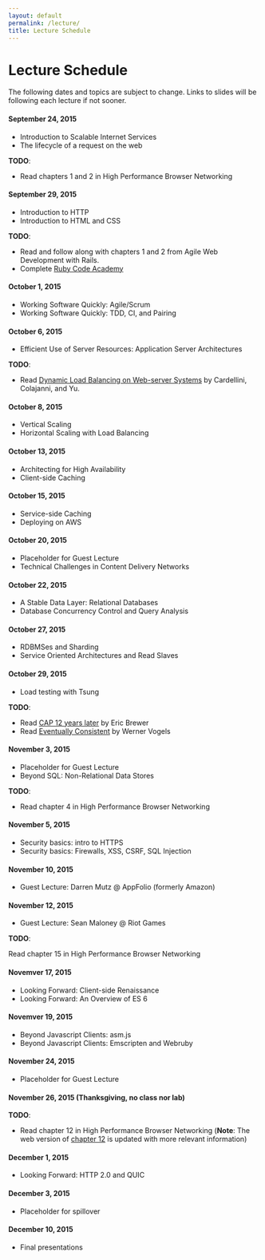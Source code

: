 ```yaml
---
layout: default
permalink: /lecture/
title: Lecture Schedule
---
```


# Lecture Schedule

The following dates and topics are subject to change. Links to slides will be
following each lecture if not sooner.

#### September 24, 2015
* Introduction to Scalable Internet Services
* The lifecycle of a request on the web

__TODO__:

* Read chapters 1 and 2 in High Performance Browser Networking

#### September 29, 2015
* Introduction to HTTP
* Introduction to HTML and CSS

__TODO__:

* Read and follow along with chapters 1 and 2 from Agile Web Development with
  Rails.
* Complete [Ruby Code Academy](https://www.codecademy.com/tracks/ruby)

#### October 1, 2015
* Working Software Quickly: Agile/Scrum
* Working Software Quickly: TDD, CI, and Pairing

#### October 6, 2015
* Efficient Use of Server Resources: Application Server Architectures

__TODO__:

* Read
[Dynamic Load Balancing on Web-server Systems](http://www.ics.uci.edu/~cs230/reading/DLB.pdf)
by Cardellini, Colajanni, and Yu.


#### October 8, 2015
* Vertical Scaling
* Horizontal Scaling with Load Balancing

#### October 13, 2015

* Architecting for High Availability
* Client-side Caching

#### October 15, 2015
* Service-side Caching
* Deploying on AWS

#### October 20, 2015
* Placeholder for Guest Lecture
* Technical Challenges in Content Delivery Networks

#### October 22, 2015
* A Stable Data Layer: Relational Databases
* Database Concurrency Control and Query Analysis

#### October 27, 2015
* RDBMSes and Sharding
* Service Oriented Architectures and Read Slaves

#### October 29, 2015
* Load testing with Tsung

__TODO__:

* Read
  [CAP 12 years later](http://www.realtechsupport.org/UB/NP/Numeracy_CAP%2B12Years_2012.pdf)
  by Eric Brewer
* Read
  [Eventually Consistent](http://www.scalableinternetservices.com/slides/vogels.pdf)
  by Werner Vogels


#### November 3, 2015
* Placeholder for Guest Lecture
* Beyond SQL: Non-Relational Data Stores

__TODO__:

* Read chapter 4 in High Performance Browser Networking

#### November 5, 2015
* Security basics: intro to HTTPS
* Security basics: Firewalls, XSS, CSRF, SQL Injection

#### November 10, 2015
* Guest Lecture: Darren Mutz @ AppFolio (formerly Amazon)

#### November 12, 2015
* Guest Lecture: Sean Maloney @ Riot Games

__TODO__:

Read chapter 15 in High Performance Browser Networking

#### Novemver 17, 2015
* Looking Forward: Client-side Renaissance
* Looking Forward: An Overview of ES 6

#### Novemver 19, 2015
* Beyond Javascript Clients: asm.js
* Beyond Javascript Clients: Emscripten and Webruby

#### November 24, 2015
* Placeholder for Guest Lecture

#### November 26, 2015 (Thanksgiving, no class nor lab)

__TODO__:

* Read chapter 12 in High Performance Browser Networking (__Note__: The web
  version of
  [chapter 12](http://chimera.labs.oreilly.com/books/1230000000545/ch12.html)
  is updated with more relevant information)

#### December 1, 2015
* Looking Forward: HTTP 2.0 and QUIC

#### December 3, 2015
* Placeholder for spillover

#### December 10, 2015
* Final presentations
